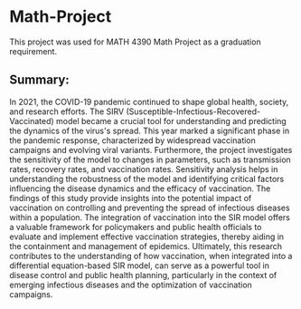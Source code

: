 # Math-Project
This project was used for MATH 4390 Math Project as a graduation requirement. 

## Summary:
In 2021, the COVID-19 pandemic continued to shape global health, society, and research efforts. The SIRV (Susceptible-Infectious-Recovered-Vaccinated) model became a crucial tool for understanding and predicting the dynamics of the virus's spread. This year marked a significant phase in the pandemic response, characterized by widespread vaccination campaigns and evolving viral variants.
Furthermore, the project investigates the sensitivity of the model to changes in parameters, such as transmission rates, recovery rates, and vaccination rates. Sensitivity analysis helps in understanding the robustness of the model and identifying critical factors influencing the disease dynamics and the efficacy of vaccination.
The findings of this study provide insights into the potential impact of vaccination on controlling and preventing the spread of infectious diseases within a population. The integration of vaccination into the SIR model offers a valuable framework for policymakers and public health officials to evaluate and implement effective vaccination strategies, thereby aiding in the containment and management of epidemics.
Ultimately, this research contributes to the understanding of how vaccination, when integrated into a differential equation-based SIR model, can serve as a powerful tool in disease control and public health planning, particularly in the context of emerging infectious diseases and the optimization of vaccination campaigns.
